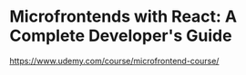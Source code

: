 # Microfrontends with React: A Complete Developer's Guide

https://www.udemy.com/course/microfrontend-course/
